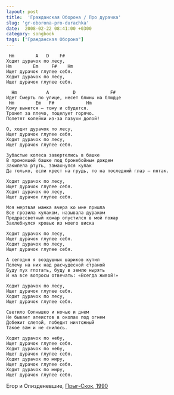 ```yaml
---
layout: post
title:  'Гражданская Оборона / Про дурачка'
slug: 'gr-oborona-pro-durachka'
date:  2008-02-22 08:41:00 +0300
category: songbook
tags: ["Гражданская Оборона"]
---
```


	 Hm        A   D    F#
	Ходит дурачок по лесу,
	Hm        Em     F#    Hm
	Ищет дурачок глупее себя.
	Ходит дурачок по лесу,
	Ищет дурачок глупее себя.
	
	  Hm           A         D             F#
	Идет Смерть по улице, несет блины на блюдце
	 Hm        Em   F#            Hm
	Кому вынется — тому и сбудется.
	Тронет за плечо, поцелует горячо.
	Полетят копейки из-за пазухи долой!
	
	О, ходит дурачок по лесу,
	Ищет дурачок глупее себя.
	Ходит дурачок по лесу,
	Ищет дурачок глупее себя.
	
	Зубастые колеса завертелись в башке
	В промокшей башке под бронебойным дождем
	Закипела ртуть, замахнулся кулак
	Да только, если крест на грудь, то на последний глаз — пятак.
	
	Ходит дурачок по лесу,
	Ищет дурачок глупее себя.
	Ходит дурачок по лесу,
	Ищет дурачок глупее себя.
	
	Моя мертвая мамка вчера ко мне пришла
	Все грозила кулаком, называла дураком
	Предрассветный комар опустился в мой пожар
	Захлебнулся кровью из моего виска
	
	Ходит дурачок по лесу,
	Ищет дурачок глупее себя.
	Ходит дурачок по лесу,
	Ищет дурачок глупее себя.
	
	А сегодня я воздушных шариков купил
	Полечу на них над расчудесной страной
	Буду пух глотать, буду в землю нырять
	И на все вопросы отвечать: «Всегда живой!»
	
	Ходит дурачок по лесу,
	Ищет дурачок глупее себя.
	Ходит дурачок по лесу,
	Ищет дурачок глупее себя.
	
	Светило Солнышко и ночью и днем
	Не бывает атеистов в окопах под огнем
	Добежит слепой, победит ничтожный
	Такое вам и не снилось.
	
	Ходит дурачок по небу,
	Ищет дурачок глупее себя.
	Ходит дурачок по небу,
	Ищет дурачок глупее себя.
	Ходит дурачок по миру,
	Ищет дурачок глупее себя.
	Ходит дурачок по миру,
	Ищет дурачок глупее себя.
Егор и Опизденевшие, [Прыг-Скок, 1990](http://www.gr-oborona.ru/texts/1056915813.html)

